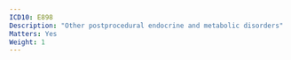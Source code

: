 ```yaml
---
ICD10: E898
Description: "Other postprocedural endocrine and metabolic disorders"
Matters: Yes
Weight: 1
---
```

